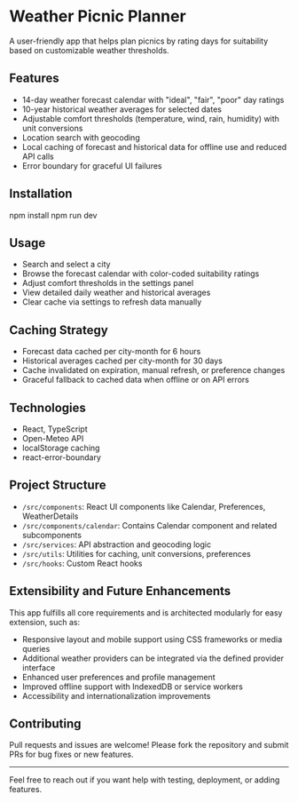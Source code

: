 # Weather Picnic Planner

A user-friendly app that helps plan picnics by rating days for suitability based on customizable weather thresholds.

## Features
- 14-day weather forecast calendar with "ideal", "fair", "poor" day ratings
- 10-year historical weather averages for selected dates
- Adjustable comfort thresholds (temperature, wind, rain, humidity) with unit conversions
- Location search with geocoding
- Local caching of forecast and historical data for offline use and reduced API calls
- Error boundary for graceful UI failures

## Installation

npm install
npm run dev


## Usage
- Search and select a city
- Browse the forecast calendar with color-coded suitability ratings
- Adjust comfort thresholds in the settings panel
- View detailed daily weather and historical averages
- Clear cache via settings to refresh data manually

## Caching Strategy
- Forecast data cached per city-month for 6 hours
- Historical averages cached per city-month for 30 days
- Cache invalidated on expiration, manual refresh, or preference changes
- Graceful fallback to cached data when offline or on API errors

## Technologies
- React, TypeScript
- Open-Meteo API
- localStorage caching
- react-error-boundary

## Project Structure
- `/src/components`: React UI components like Calendar, Preferences, WeatherDetails
- `/src/components/calendar`: Contains Calendar component and related subcomponents
- `/src/services`: API abstraction and geocoding logic
- `/src/utils`: Utilities for caching, unit conversions, preferences
- `/src/hooks`: Custom React hooks

## Extensibility and Future Enhancements

This app fulfills all core requirements and is architected modularly for easy extension, such as:
- Responsive layout and mobile support using CSS frameworks or media queries
- Additional weather providers can be integrated via the defined provider interface
- Enhanced user preferences and profile management
- Improved offline support with IndexedDB or service workers
- Accessibility and internationalization improvements

## Contributing

Pull requests and issues are welcome! Please fork the repository and submit PRs for bug fixes or new features.

---

Feel free to reach out if you want help with testing, deployment, or adding features.